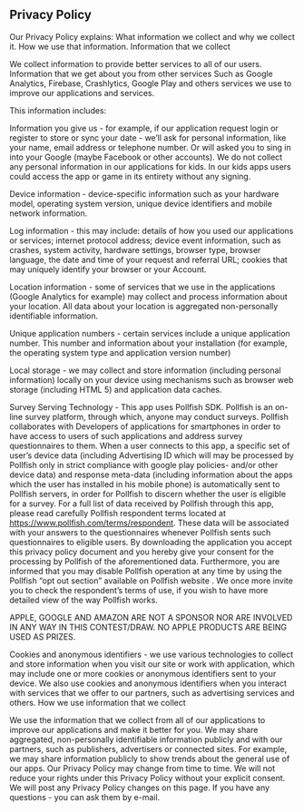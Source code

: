 ## Privacy Policy
Our Privacy Policy explains:
What information we collect and why we collect it.
How we use that information.
Information that we collect

We collect information to provide better services to all of our users. Information that we get about you from other services Such as Google Analytics, Firebase, Crashlytics, Google Play and others services we use to improve our applications and services.


This information includes:

Information you give us - for example, if our application request login or register to store or sync your date - we’ll ask for personal information, like your name, email address or telephone number. Or will asked you to sing in into your Google (maybe Facebook or other accounts). We do not collect any personal information in our applications for kids. In our kids apps users could access the app or game in its entirety without any signing.



Device information - device-specific information such as your hardware model, operating system version, unique device identifiers and mobile network information.



Log information - this may include: details of how you used our applications or services; internet protocol address; device event information, such as crashes, system activity, hardware settings, browser type, browser language, the date and time of your request and referral URL; cookies that may uniquely identify your browser or your Account.



Location information - some of services that we use in the applications (Google Analytics for example) may collect and process information about your location. All data about your location is aggregated non-personally identifiable information.



Unique application numbers - certain services include a unique application number. This number and information about your installation (for example, the operating system type and application version number)



Local storage - we may collect and store information (including personal information) locally on your device using mechanisms such as browser web storage (including HTML 5) and application data caches.



Survey Serving Technology - This app uses Pollfish SDK. Pollfish is an on-line survey platform, through which, anyone may conduct surveys. Pollfish collaborates with Developers of applications for smartphones in order to have access to users of such applications and address survey questionnaires to them. When a user connects to this app, a specific set of user’s device data (including Advertising ID which will may be processed by Pollfish only in strict compliance with google play policies- and/or other device data) and response meta-data (including information about the apps which the user has installed in his mobile phone) is automatically sent to Pollfish servers, in order for Pollfish to discern whether the user is eligible for a survey. For a full list of data received by Pollfish through this app, please read carefully Pollfish respondent terms located at https://www.pollfish.com/terms/respondent. These data will be associated with your answers to the questionnaires whenever Pollfish sents such questionnaires to eligible users. By downloading the application you accept this privacy policy document and you hereby give your consent for the processing by Pollfish of the aforementioned data. Furthermore, you are informed that you may disable Pollfish operation at any time by using the Pollfish “opt out section” available on Pollfish website . We once more invite you to check the respondent’s terms of use, if you wish to have more detailed view of the way Pollfish works. 

APPLE, GOOGLE AND AMAZON ARE NOT A SPONSOR NOR ARE INVOLVED IN ANY WAY IN THIS CONTEST/DRAW. NO APPLE PRODUCTS ARE BEING USED AS PRIZES.



Cookies and anonymous identifiers - we use various technologies to collect and store information when you visit our site or work with application, which may include one or more cookies or anonymous identifiers sent to your device. We also use cookies and anonymous identifiers when you interact with services that we offer to our partners, such as advertising services and others. How we use information that we collect



We use the information that we collect from all of our applications to improve our applications and make it better for you. We may share aggregated, non-personally identifiable information publicly and with our partners, such as publishers, advertisers or connected sites. For example, we may share information publicly to show trends about the general use of our apps. Our Privacy Policy may change from time to time. We will not reduce your rights under this Privacy Policy without your explicit consent. We will post any Privacy Policy changes on this page. If you have any questions - you can ask them by e-mail.

